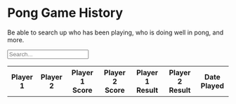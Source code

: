 # Pong Game History

Be able to search up who has been playing, who is doing well in pong, and more.

<input type="text" id="searchInput" placeholder="Search..." onkeyup="search_table()">
<table id="recentGames" style="width: 100%;">
  <tr>
    <th>Player 1</th>
    <th>Player 2</th>
    <th>Player 1 Score</th>
    <th>Player 2 Score</th>
    <th>Player 1 Result</th>
    <th>Player 2 Result</th>
    <th>Date Played</th>
  </tr>
  <tbody id="pongList">
  </tbody>
</table>

<script>
  // prepare HTML result container for new output
  const resultContainer = document.getElementById("pongList");
  // prepare URL's to allow easy switch from deployment and localhost
  //const url = "http://127.0.0.1:8086/api/pong"
  const url = "https://pythonalflask.tk/api/pong"
  const read_fetch = url + '/pongList';

  // Load users on page entry
  read_games();

  // Bind search function to search input field
  document.getElementById("searchInput").addEventListener("keyup", function() {
    search_table();
  });

  function search_table() {
    // Declare variables
    var input, filter, table, tr, td, i, j, txtValue;
    input = document.getElementById("searchInput");
    filter = input.value.toUpperCase();
    table = document.getElementById("recentGames");
    tr = table.getElementsByTagName("tr");

    // Loop through all table rows, and hide those that don't match the search query
    let matchesFound = false;
    for (i = 0; i < tr.length; i++) {
      // Search only in the first 6 columns
      for (j = 0; j < 6; j++) {
        td = tr[i].getElementsByTagName("td")[j];
        if (td) {
          txtValue = td.textContent || td.innerText;
          if (txtValue.toUpperCase().indexOf(filter) > -1) {
            tr[i].style.display = "";
            matchesFound = true;
            break;
          } else {
            tr[i].style.display = "none";
          }
        }
      }
    }

    // Add "No results found" row if no matches found
    if (!matchesFound) {
      const noResultsRow = document.createElement("tr");
      const noResultsMsg = document.createElement("td");
      noResultsMsg.innerHTML = "No results found";
      noResultsRow.appendChild(noResultsMsg);
      noResultsRow.id = "noResultsRow";
      resultContainer.appendChild(noResultsRow);
    } else {
      // Remove "No results found" row if search input is empty and row exists
      const noResultsRow = document.getElementById("noResultsRow");
      if (noResultsRow && !filter) {
        resultContainer.removeChild(noResultsRow);
      }
    }
  }
  
  // Display Game history Table, data is fetched from Backend Database
  function read_games() {
    // prepare fetch options
    const read_options = {
      method: 'GET', // *GET, POST, PUT, DELETE, etc.
      mode: 'cors', // no-cors, *cors, same-origin
      cache: 'default', // *default, no-cache, reload, force-cache, only-if-cached
      credentials: 'omit', // include, *same-origin, omit
      headers: {
        'Content-Type': 'application/json'
      },
    };

    // fetch the data from API
    fetch(read_fetch, read_options)
      // response is a RESTful "promise" on any successful fetch
      .then(response => {
        // check for response errors
        if (response.status !== 200) {
          const errorMsg = 'Database read error: ' + response.status;
          console.log(errorMsg);
          const tr = document.createElement("tr");
          const td = document.createElement("td");
          td.innerHTML = errorMsg;
          tr.appendChild(td);
          resultContainer.appendChild(tr);
          return;
        }
        // valid response will have json data
        response.json().then(data => {
          console.log(data);
          data.sort(function(a, b) {
            return new Date(b.gameDatetime) - new Date(a.gameDatetime);
          });
          for (let i = 0; i < data.length; i++) {
            const row = data[i];
            console.log(row);
            add_row(row);
          }
        })
      })
      // catch fetch errors (ie ACCESS to server blocked)
      .catch(err => {
        console.error(err);
        const tr = document.createElement("tr");
        const td = document.createElement("td");
        td.innerHTML = err;
        tr.appendChild(td);
        resultContainer.appendChild(tr);
      });
  }


  function add_row(data) {
    const tr = document.createElement("tr");
    const user1 = document.createElement("td");
    const user2 = document.createElement("td");
    const score1 = document.createElement("td");
    const score2 = document.createElement("td");
    const result1 = document.createElement("td");
    const result2 = document.createElement("td");
    const gameDatetime = document.createElement("td");

  
    // obtain data that is specific to the API
    user1.innerHTML = data.user1; 
    user2.innerHTML = data.user2; 
    score1.innerHTML = data.score1;
    score2.innerHTML = data.score2;
    result1.innerHTML = data.result1;
    result2.innerHTML = data.result2;
    gameDatetime.innerHTML = data.gameDatetime;

    // add HTML to container
    tr.appendChild(user1);
    tr.appendChild(user2);
    tr.appendChild(score1);
    tr.appendChild(score2);
    tr.appendChild(result1);
    tr.appendChild(result2);
    tr.appendChild(gameDatetime);

    resultContainer.appendChild(tr);
  }
</script>

